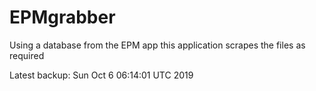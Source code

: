 # EPMgrabber
Using a database from the EPM app this application scrapes the files as required


Latest backup: Sun Oct 6 06:14:01 UTC 2019
